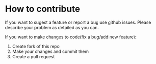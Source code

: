# How to contribute
If you want to sugest a feature or report a bug use github issues. Please describe your problem as detailed as you can.

If you want to make changes to code(fix a bug/add new feature):
1. Create fork of this repo
2. Make your changes and commit them
3. Create a pull request
